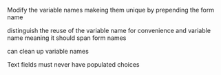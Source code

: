 Modify the variable names makeing them unique by prepending the form name

distinguish the reuse of the variable name for convenience and variable
name meaning it should span form names

can clean up variable names

Text fields must never have populated choices
